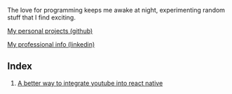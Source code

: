 The love for programming keeps me awake at night, experimenting random stuff that I find exciting.

[My personal projects (github)](https://github.com/LonelyCpp)

[My professional info (linkedin)](https://www.linkedin.com/in/ananthu-kanive-18376b61/)

## Index

1. [A better way to integrate youtube into react native](./pages/rn_youtube.md)
